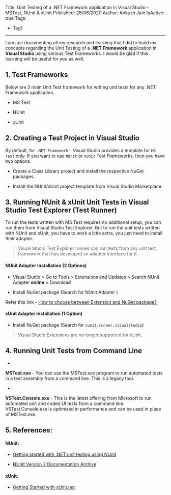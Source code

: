 Title: Unit Testing of a .NET Framework application in Visual Studio - MSTest, NUnit & xUnit
Published: 28/06/2020
Author: Ankush Jain
IsActive: true
Tags:
  - Tag1
---
I am just documenting all my research and learning that I did to build my concepts regarding the Unit Testing of a **.NET Framework** application in **Visual Studio** using various Test Frameworks. I would be glad if this learning will be useful for you as well.

## 1. Test Frameworks

Below are 3 main Unit Test framework for writing unit tests for any .NET Framework application.

*   MS Test

*   NUnit

*   xUnit



## 2. Creating a Test Project in Visual Studio

By default, for `.NET Framework` - Visual Studio provides a template for `MS Test` only. If you want to use `NUnit` or `xUnit` Test Frameworks, then you have two options.

*   Create a Class Library project and install the respective NuGet packages.

*   Install the NUnit/xUnit project template from Visual Studio Marketplace.



## 3. Running NUnit & xUnit Unit Tests in Visual Studio Test Explorer (Test Runner)

To run the tests written with MS Test requires no additional setup, you can run them from Visual Studio Test Explorer. But to run the unit tests written with NUnit and xUnit, you have to work a little extra, you just need to install their adapter.

> Visual Studio Test Explorer runner can run tests from any unit test framework that has developed an adapter interface for it.

#### NUnit Adapter Installation (2 Options)

*   Visual Studio > Go to Tools > Extensions and Updates > Search NUnit Adapter **online** > Download

*   Install NuGet package (Search for NUnit Adapter )



Refer this link - [How to choose between Extension and NuGet package?](http://nunit.org/nunitv2/docs/2.6.4/vsTestAdapter.html)

#### xUnit Adapter Installation (1 Option)

*   Install NuGet package (Search for `xunit.runner.visualstudio`)



> Visual Studio Extensions are no longer supported for xUnit.

## 4. Running Unit Tests from Command Line

*   

**MSTest.exe** - You can use the MSTest.exe program to run automated tests in a test assembly from a command line. This is a legacy tool. 

*   

**VSTest.Console.exe** - This is the latest offering from Microsoft to run automated unit and coded UI tests from a command line. VSTest.Console.exe is optimized in performance and can be used in place of MSTest.exe.

## 5. References:

#### NUnit:

*   [Getting started with .NET unit testing using NUnit](https://www.infragistics.com/community/blogs/b/dhananjay_kumar/posts/getting-started-with-net-unit-testing-using-nunit)

*   [NUnit Version 2 Documentation Archive](http://nunit.org/nunitv2/docs/2.6.4/vsTestAdapter.html)



#### xUnit:

*   [Getting Started with xUnit.net](https://xunit.net/docs/getting-started/netfx/visual-studio) 


                
